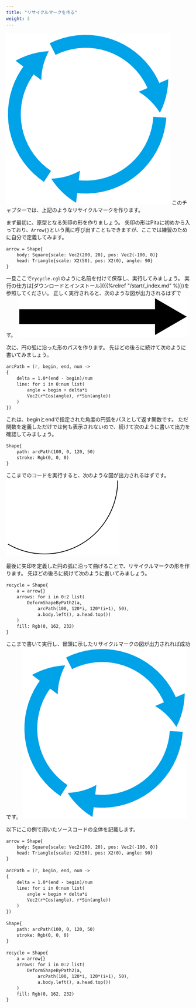 ```yaml
---
title: "リサイクルマークを作る"
weight: 3
---
```


![リサイクルマーク](https://github.com/agehama/Pita/raw/master/docs/pita_doc/images/recycle.svg?classes=shadow)
このチャプターでは、上記のようなリサイクルマークを作ります。

まず最初に、原型となる矢印の形を作りましょう。
矢印の形はPitaに初めから入っており、`Arrow{}`という風に呼び出すこともできますが、ここでは練習のために自分で定義してみます。

```
arrow = Shape{
    body: Square{scale: Vec2(200, 20), pos: Vec2(-100, 0)}
    head: Triangle{scale: X2(50), pos: X2(0), angle: 90}
}
```

一旦ここで`rycycle.cgl`のように名前を付けて保存し、実行してみましょう。
実行の仕方は[ダウンロードとインストール]({{%relref "/start/_index.md" %}})を参照してください。
正しく実行されると、次のような図が出力されるはずです。
![矢印の形](https://github.com/agehama/Pita/raw/master/docs/pita_doc/images/arrow.svg?classes=shadow)

次に、円の弧に沿った形のパスを作ります。
先ほどの後ろに続けて次のように書いてみましょう。
```
arcPath = (r, begin, end, num -> 
{
    delta = 1.0*(end - begin)/num
    line: for i in 0:num list(
        angle = begin + delta*i
        Vec2(r*Cos(angle), r*Sin(angle))
    )
})
```
これは、beginとendで指定された角度の円弧をパスとして返す関数です。
ただ関数を定義しただけでは何も表示されないので、続けて次のように書いて出力を確認してみましょう。

```
Shape{
    path: arcPath(100, 0, 120, 50)
    stroke: Rgb(0, 0, 0)
}
```
ここまでのコードを実行すると、次のような図が出力されるはずです。
![円弧の形](https://github.com/agehama/Pita/raw/master/docs/pita_doc/images/arc.svg?classes=shadow)

最後に矢印を定義した円の弧に沿って曲げることで、リサイクルマークの形を作ります。
先ほどの後ろに続けて次のように書いてみましょう。

```
recycle = Shape{
    a = arrow{}
    arrows: for i in 0:2 list(
        DeformShapeByPath2(a, 
            arcPath(100, 120*i, 120*(i+1), 50),
            a.body.left(), a.head.top())
    )
    fill: Rgb(0, 162, 232)
}
```

ここまで書いて実行し、冒頭に示したリサイクルマークの図が出力されれば成功です。
![リサイクルマーク](https://github.com/agehama/Pita/raw/master/docs/pita_doc/images/recycle.svg?classes=shadow)


以下にこの例で用いたソースコードの全体を記載します。

```
arrow = Shape{
    body: Square{scale: Vec2(200, 20), pos: Vec2(-100, 0)}
    head: Triangle{scale: X2(50), pos: X2(0), angle: 90}
}

arcPath = (r, begin, end, num -> 
{
    delta = 1.0*(end - begin)/num
    line: for i in 0:num list(
        angle = begin + delta*i
        Vec2(r*Cos(angle), r*Sin(angle))
    )
})

Shape{
    path: arcPath(100, 0, 120, 50)
    stroke: Rgb(0, 0, 0)
}

recycle = Shape{
    a = arrow{}
    arrows: for i in 0:2 list(
        DeformShapeByPath2(a, 
            arcPath(100, 120*i, 120*(i+1), 50),
            a.body.left(), a.head.top())
    )
    fill: Rgb(0, 162, 232)
}

```